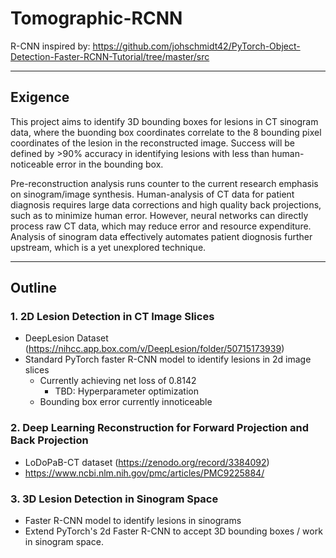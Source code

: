 # Tomographic-RCNN

R-CNN inspired by: https://github.com/johschmidt42/PyTorch-Object-Detection-Faster-RCNN-Tutorial/tree/master/src

---
## Exigence
This project aims to identify 3D bounding boxes for lesions in CT sinogram data, where the buonding box coordinates
correlate to the 8 bounding pixel coordinates of the lesion in the reconstructed image. Success will be defined by >90%
accuracy in identifying lesions with less than human-noticeable error in the bounding box.

Pre-reconstruction analysis runs counter to the current research emphasis on sinogram/image synthesis.
Human-analysis of CT data for patient diagnosis requires large data corrections and high quality back projections,
such as to minimize human error. However, neural networks can directly process raw CT data, which may reduce
error and resource expenditure. Analysis of sinogram data effectively automates patient diognosis further upstream, 
which is a yet unexplored technique.

---
## Outline
### 1. 2D Lesion Detection in CT Image Slices
- DeepLesion Dataset (https://nihcc.app.box.com/v/DeepLesion/folder/50715173939)
- Standard PyTorch faster R-CNN model to identify lesions in 2d image slices
  - Currently achieving net loss of 0.8142
    - TBD: Hyperparameter optimization
  - Bounding box error currently innoticeable
### 2. Deep Learning Reconstruction for Forward Projection and Back Projection
- LoDoPaB-CT dataset (https://zenodo.org/record/3384092)
- https://www.ncbi.nlm.nih.gov/pmc/articles/PMC9225884/
### 3. 3D Lesion Detection in Sinogram Space
- Faster R-CNN model to identify lesions in sinograms 
- Extend PyTorch's 2d Faster R-CNN to accept 3D bounding boxes / work in sinogram space.
